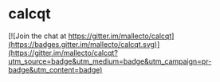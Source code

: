 # calcqt

[![Join the chat at https://gitter.im/mallecto/calcqt](https://badges.gitter.im/mallecto/calcqt.svg)](https://gitter.im/mallecto/calcqt?utm_source=badge&utm_medium=badge&utm_campaign=pr-badge&utm_content=badge)